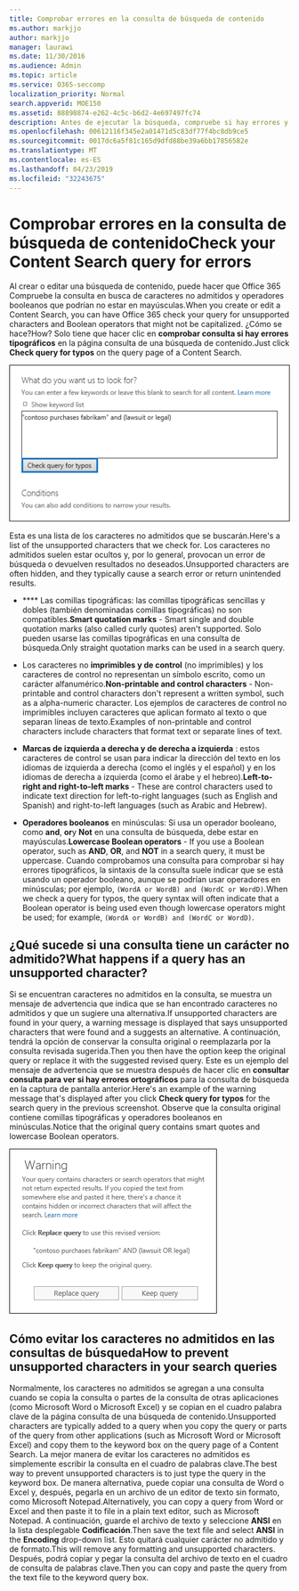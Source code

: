 ```yaml
---
title: Comprobar errores en la consulta de búsqueda de contenido
ms.author: markjjo
author: markjjo
manager: laurawi
ms.date: 11/30/2016
ms.audience: Admin
ms.topic: article
ms.service: O365-seccomp
localization_priority: Normal
search.appverid: MOE150
ms.assetid: 88898874-e262-4c5c-b6d2-4e697497fc74
description: Antes de ejecutar la búsqueda, compruebe si hay errores y errores tipográficos en la consulta de palabras clave para la búsqueda de contenido, por ejemplo, caracteres no admitidos y operadores booleanos en minúsculas. Si encontramos un error, sugerimos una consulta revisada.
ms.openlocfilehash: 00612116f345e2a01471d5c83df77f4bc8db9ce5
ms.sourcegitcommit: 0017dc6a5f81c165d9dfd88be39a6bb17856582e
ms.translationtype: MT
ms.contentlocale: es-ES
ms.lasthandoff: 04/23/2019
ms.locfileid: "32243675"
---
```

# <a name="check-your-content-search-query-for-errors"></a><span data-ttu-id="e45dc-104">Comprobar errores en la consulta de búsqueda de contenido</span><span class="sxs-lookup"><span data-stu-id="e45dc-104">Check your Content Search query for errors</span></span>

<span data-ttu-id="e45dc-105">Al crear o editar una búsqueda de contenido, puede hacer que Office 365 Compruebe la consulta en busca de caracteres no admitidos y operadores booleanos que podrían no estar en mayúsculas.</span><span class="sxs-lookup"><span data-stu-id="e45dc-105">When you create or edit a Content Search, you can have Office 365 check your query for unsupported characters and Boolean operators that might not be capitalized.</span></span> <span data-ttu-id="e45dc-106">¿Cómo se hace?</span><span class="sxs-lookup"><span data-stu-id="e45dc-106">How?</span></span> <span data-ttu-id="e45dc-107">Solo tiene que hacer clic en **comprobar consulta si hay errores tipográficos** en la página consulta de una búsqueda de contenido.</span><span class="sxs-lookup"><span data-stu-id="e45dc-107">Just click **Check query for typos** on the query page of a Content Search.</span></span> 
  
![Haga clic en "consultar si hay errores tipográficos" para comprobar la consulta de búsqueda en busca de caracteres no admitidos](media/e5314306-cfb2-481d-9b5c-13ce658156e7.png)
  
<span data-ttu-id="e45dc-109">Esta es una lista de los caracteres no admitidos que se buscarán.</span><span class="sxs-lookup"><span data-stu-id="e45dc-109">Here's a list of the unsupported characters that we check for.</span></span> <span data-ttu-id="e45dc-110">Los caracteres no admitidos suelen estar ocultos y, por lo general, provocan un error de búsqueda o devuelven resultados no deseados.</span><span class="sxs-lookup"><span data-stu-id="e45dc-110">Unsupported characters are often hidden, and they typically cause a search error or return unintended results.</span></span>
  
- <span data-ttu-id="e45dc-111">\*\*\*\* Las comillas tipográficas: las comillas tipográficas sencillas y dobles (también denominadas comillas tipográficas) no son compatibles.</span><span class="sxs-lookup"><span data-stu-id="e45dc-111">**Smart quotation marks** - Smart single and double quotation marks (also called curly quotes) aren't supported.</span></span> <span data-ttu-id="e45dc-112">Solo pueden usarse las comillas tipográficas en una consulta de búsqueda.</span><span class="sxs-lookup"><span data-stu-id="e45dc-112">Only straight quotation marks can be used in a search query.</span></span> 
    
- <span data-ttu-id="e45dc-113">Los caracteres no **imprimibles y de control** (no imprimibles) y los caracteres de control no representan un símbolo escrito, como un carácter alfanumérico.</span><span class="sxs-lookup"><span data-stu-id="e45dc-113">**Non-printable and control characters** - Non-printable and control characters don't represent a written symbol, such as a alpha-numeric character.</span></span> <span data-ttu-id="e45dc-114">Los ejemplos de caracteres de control no imprimibles incluyen caracteres que aplican formato al texto o que separan líneas de texto.</span><span class="sxs-lookup"><span data-stu-id="e45dc-114">Examples of non-printable and control characters include characters that format text or separate lines of text.</span></span> 
    
- <span data-ttu-id="e45dc-115">**Marcas de izquierda a derecha y de derecha a izquierda** : estos caracteres de control se usan para indicar la dirección del texto en los idiomas de izquierda a derecha (como el inglés y el español) y en los idiomas de derecha a izquierda (como el árabe y el hebreo).</span><span class="sxs-lookup"><span data-stu-id="e45dc-115">**Left-to-right and right-to-left marks** - These are control characters used to indicate text direction for left-to-right languages (such as English and Spanish) and right-to-left languages (such as Arabic and Hebrew).</span></span>
    
- <span data-ttu-id="e45dc-116">**Operadores booleanos** en minúsculas: Si usa un operador booleano, como **and**, **or**y **Not** en una consulta de búsqueda, debe estar en mayúsculas.</span><span class="sxs-lookup"><span data-stu-id="e45dc-116">**Lowercase Boolean operators** - If you use a Boolean operator, such as **AND**, **OR**, and **NOT** in a search query, it must be uppercase.</span></span> <span data-ttu-id="e45dc-117">Cuando comprobamos una consulta para comprobar si hay errores tipográficos, la sintaxis de la consulta suele indicar que se está usando un operador booleano, aunque se podrían usar operadores en minúsculas; por ejemplo, `(WordA or WordB) and (WordC or WordD)`.</span><span class="sxs-lookup"><span data-stu-id="e45dc-117">When we check a query for typos, the query syntax will often indicate that a Boolean operator is being used even though lowercase operators might be used; for example,  `(WordA or WordB) and (WordC or WordD)`.</span></span>
    
## <a name="what-happens-if-a-query-has-an-unsupported-character"></a><span data-ttu-id="e45dc-118">¿Qué sucede si una consulta tiene un carácter no admitido?</span><span class="sxs-lookup"><span data-stu-id="e45dc-118">What happens if a query has an unsupported character?</span></span>

<span data-ttu-id="e45dc-119">Si se encuentran caracteres no admitidos en la consulta, se muestra un mensaje de advertencia que indica que se han encontrado caracteres no admitidos y que un sugiere una alternativa.</span><span class="sxs-lookup"><span data-stu-id="e45dc-119">If unsupported characters are found in your query, a warning message is displayed that says unsupported characters that were found and a suggests an alternative.</span></span> <span data-ttu-id="e45dc-120">A continuación, tendrá la opción de conservar la consulta original o reemplazarla por la consulta revisada sugerida.</span><span class="sxs-lookup"><span data-stu-id="e45dc-120">Then you then have the option keep the original query or replace it with the suggested revised query.</span></span> <span data-ttu-id="e45dc-121">Este es un ejemplo del mensaje de advertencia que se muestra después de hacer clic en **consultar consulta para ver si hay errores ortográficos** para la consulta de búsqueda en la captura de pantalla anterior.</span><span class="sxs-lookup"><span data-stu-id="e45dc-121">Here's an example of the warning message that's displayed after you click **Check query for typos** for the search query in the previous screenshot.</span></span> <span data-ttu-id="e45dc-122">Observe que la consulta original contiene comillas tipográficas y operadores booleanos en minúsculas.</span><span class="sxs-lookup"><span data-stu-id="e45dc-122">Notice that the original query contains smart quotes and lowercase Boolean operators.</span></span> 
  
![Se muestra un mensaje de advertencia con una revisión sugerida de la consulta](media/23214b30-8e52-412c-bd80-63fb1b3ed52d.png)
  
## <a name="how-to-prevent-unsupported-characters-in-your-search-queries"></a><span data-ttu-id="e45dc-124">Cómo evitar los caracteres no admitidos en las consultas de búsqueda</span><span class="sxs-lookup"><span data-stu-id="e45dc-124">How to prevent unsupported characters in your search queries</span></span>

<span data-ttu-id="e45dc-125">Normalmente, los caracteres no admitidos se agregan a una consulta cuando se copia la consulta o partes de la consulta de otras aplicaciones (como Microsoft Word o Microsoft Excel) y se copian en el cuadro palabra clave de la página consulta de una búsqueda de contenido.</span><span class="sxs-lookup"><span data-stu-id="e45dc-125">Unsupported characters are typically added to a query when you copy the query or parts of the query from other applications (such as Microsoft Word or Microsoft Excel) and copy them to the keyword box on the query page of a Content Search.</span></span> <span data-ttu-id="e45dc-126">La mejor manera de evitar los caracteres no admitidos es simplemente escribir la consulta en el cuadro de palabras clave.</span><span class="sxs-lookup"><span data-stu-id="e45dc-126">The best way to prevent unsupported characters is to just type the query in the keyword box.</span></span> <span data-ttu-id="e45dc-127">De manera alternativa, puede copiar una consulta de Word o Excel y, después, pegarla en un archivo de un editor de texto sin formato, como Microsoft Notepad.</span><span class="sxs-lookup"><span data-stu-id="e45dc-127">Alternatively, you can copy a query from Word or Excel and then paste it to file in a plain text editor, such as Microsoft Notepad.</span></span> <span data-ttu-id="e45dc-128">A continuación, guarde el archivo de texto y seleccione **ANSI** en la lista desplegable **Codificación**.</span><span class="sxs-lookup"><span data-stu-id="e45dc-128">Then save the text file and select **ANSI** in the **Encoding** drop-down list.</span></span> <span data-ttu-id="e45dc-129">Esto quitará cualquier carácter no admitido y de formato.</span><span class="sxs-lookup"><span data-stu-id="e45dc-129">This will remove any formatting and unsupported characters.</span></span> <span data-ttu-id="e45dc-130">Después, podrá copiar y pegar la consulta del archivo de texto en el cuadro de consulta de palabras clave.</span><span class="sxs-lookup"><span data-stu-id="e45dc-130">Then you can copy and paste the query from the text file to the keyword query box.</span></span> 
